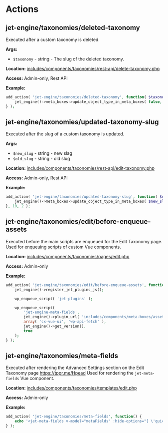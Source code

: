 # Actions

## jet-engine/taxonomies/deleted-taxonomy

Executed after a custom taxonomy is deleted.

**Args:**
- `$taxonomy` - string - The slug of the deleted taxonomy.

**Location:**
[includes/components/taxonomies/rest-api/delete-taxonomy.php](https://github.com/ZemezLab/jet-engine/blob/master/includes/components/taxonomies/rest-api/delete-taxonomy.php)

**Access:**
Admin-only, Rest API

**Example:**

```php
add_action( 'jet-engine/taxonomies/deleted-taxonomy', function( $taxonomy ) {
    jet_engine()->meta_boxes->update_object_type_in_meta_boxes( false, $taxonomy, 'tax' );
} );
```

## jet-engine/taxonomies/updated-taxonomy-slug

Executed after the slug of a custom taxonomy is updated.

**Args:**
- `$new_slug` - string - new slag
- `$old_slug` - string - old slug

**Location:**
[includes/components/taxonomies/rest-api/edit-taxonomy.php](https://github.com/ZemezLab/jet-engine/blob/master/includes/components/taxonomies/rest-api/edit-taxonomy.php)

**Access:**
Admin-only, Rest API

**Example:**

```php
add_action( 'jet-engine/taxonomies/updated-taxonomy-slug', function( $new_slug, $old_slug ) {
	jet_engine()->meta_boxes->update_object_type_in_meta_boxes( $new_slug, $old_slug, 'tax' );
}, 10, 2 );
```

## jet-engine/taxonomies/edit/before-enqueue-assets

Executed before the main scripts are enqueued for the Edit Taxonomy page.
Used for enqueuing scripts of custom Vue components.

**Location:**
[includes/components/taxonomies/pages/edit.php](https://github.com/ZemezLab/jet-engine/blob/master/includes/components/taxonomies/pages/edit.php)

**Access:**
Admin-only

**Example:**

```php
add_action( 'jet-engine/taxonomies/edit/before-enqueue-assets', function() {
	jet_engine()->register_jet_plugins_js();

	wp_enqueue_script( 'jet-plugins' );

	wp_enqueue_script(
		'jet-engine-meta-fields',
		jet_engine()->plugin_url( 'includes/components/meta-boxes/assets/js/fields.js' ),
		array( 'cx-vue-ui', 'wp-api-fetch' ),
		jet_engine()->get_version(),
		true
	);
} );
```

## jet-engine/taxonomies/meta-fields

Executed after rendering the Advanced Settings section on the Edit Taxonomy page https://tppr.me/Hpead
Used for rendering the `jet-meta-fields` Vue component.

**Location:**
[includes/components/taxonomies/templates/edit.php](https://github.com/ZemezLab/jet-engine/blob/master/includes/components/taxonomies/templates/edit.php)

**Access:**
Admin-only

**Example:**

```php
add_action( 'jet-engine/taxonomies/meta-fields', function() {
	echo '<jet-meta-fields v-model="metaFields" :hide-options="[ \'quick_editable\', \'revision_support\' ]"></jet-meta-fields>';
} );
```